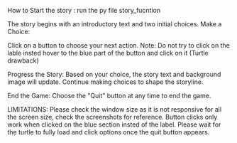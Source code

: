 How to Start the story
: run the py file story_fucntion

The story begins with an introductory text and two initial choices.
Make a Choice:

Click on a button to choose your next action.
Note: Do not try to click on the lable insted hover to the blue part of the button and click on it (Turtle drawback)

Progress the Story:
Based on your choice, the story text and background image will update.
Continue making choices to shape the storyline.

End the Game:
Choose the "Quit" button at any time to end the game.

LIMITATIONS:
Please check the window size as it is not responsive for all the screen size, check the screenshots for reference.
Button clicks only work when clicked on the blue section insted of the label.
Please wait for the turtle to fully load and click options once the quit button appears.
